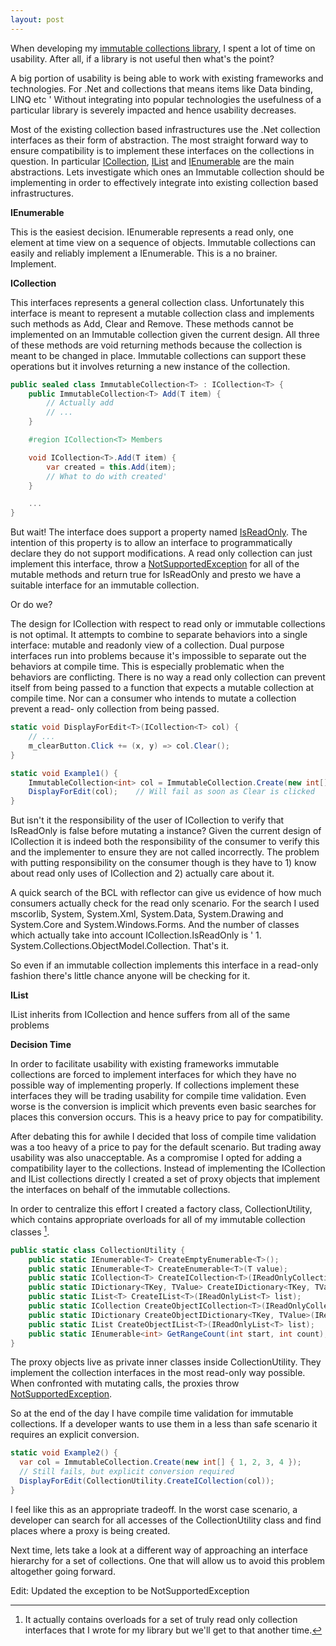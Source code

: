 ```yaml
---
layout: post
---
```

When developing my [immutable collections library](http://code.msdn.microsoft.com/RantPack), I spent a lot of time on usability.  After all, if a library is not useful then what's the point?  

A big portion of usability is being able to work with existing frameworks and technologies.  For .Net and collections that means items like Data binding, LINQ etc '  Without integrating into popular technologies the usefulness of a particular library is severely impacted and hence usability decreases.

Most of the existing collection based infrastructures use the .Net collection interfaces as their form of abstraction.  The most straight forward way to ensure compatibility is to implement these interfaces on the collections in question.  In particular [ICollection<T>](http://msdn.microsoft.com/en-us/library/92t2ye13.aspx), [IList<T>](http://msdn.microsoft.com/en-us/library/5y536ey6.aspx) and [IEnumerable<T>](http://msdn.microsoft.com/en-us/library/9eekhta0.aspx) are the main abstractions.  Lets investigate which ones an Immutable collection should be implementing in order to effectively integrate into existing collection based infrastructures.

**IEnumerable<T>**

This is the easiest decision.  IEnumerable<T> represents a read only, one element at time view on a sequence of objects.  Immutable collections can easily and reliably implement a IEnumerable<T>.  This is a no brainer.  Implement.

**ICollection<T>**

This interfaces represents a general collection class.  Unfortunately this interface is meant to represent a mutable collection class and implements such methods as Add, Clear and Remove.  These methods cannot be implemented on an Immutable collection given the current design.  All three of these methods are void returning methods because the collection is meant to be changed in place.  Immutable collections can support these operations but it involves returning a new instance of the collection.

``` csharp
public sealed class ImmutableCollection<T> : ICollection<T> {
    public ImmutableCollection<T> Add(T item) {
        // Actually add 
        // ...
    }

    #region ICollection<T> Members

    void ICollection<T>.Add(T item) {
        var created = this.Add(item);
        // What to do with created'
    }

    ...
}
```

But wait!  The interface does support a property named [IsReadOnly](http://msdn.microsoft.com/en-us/library/0cfatk9t.aspx).  The intention of this property is to allow an interface to programmatically declare they do not support modifications.  A read only collection can just implement this interface, throw a [NotSupportedException](http://msdn.microsoft.com/en-us/library/system.notsupportedexception.aspx) for all of the mutable methods and return true for IsReadOnly and presto we have a suitable interface for an immutable collection.

Or do we?

The design for ICollection<T> with respect to read only or immutable collections is not optimal.  It attempts to combine to separate behaviors into a single interface: mutable and readonly view of a collection.  Dual purpose interfaces run into problems because it's impossible to separate out the behaviors at compile time.  This is especially problematic when the behaviors are conflicting.  There is no way a read only collection can prevent itself from being passed to a function that expects a mutable collection at compile time.  Nor can a consumer who intends to mutate a collection prevent a read- only collection from being passed.

``` csharp
static void DisplayForEdit<T>(ICollection<T> col) {
    // ...
    m_clearButton.Click += (x, y) => col.Clear(); 
}

static void Example1() {
    ImmutableCollection<int> col = ImmutableCollection.Create(new int[] { 1, 2, 3, 4 });
    DisplayForEdit(col);    // Will fail as soon as Clear is clicked
}
```

But isn't it the responsibility of the user of ICollection<T> to verify that IsReadOnly is false before mutating a instance?  Given the current design of ICollection<T> it is indeed both the responsibility of the consumer to verify this and the implementer to ensure they are not called incorrectly.  The problem with putting responsibility on the consumer though is they have to 1) know about read only uses of ICollection<T> and 2) actually care about it.

A quick search of the BCL with reflector can give us evidence of how much consumers actually check for the read only scenario.  For the search I used mscorlib, System, System.Xml, System.Data, System.Drawing and System.Core and System.Windows.Forms.  And the number of classes which actually take into account ICollection<T>.IsReadOnly is ' 1.  System.Collections.ObjectModel.Collection<T>.  That's it.  

So even if an immutable collection implements this interface in a read-only fashion there's little chance anyone will be checking for it.

**IList<T>**

IList<T> inherits from ICollection<T> and hence suffers from all of the same problems

**Decision Time**

In order to facilitate usability with existing frameworks immutable collections are forced to implement interfaces for which they have no possible way of implementing properly.  If collections implement these interfaces they will be trading usability for compile time validation.  Even worse is the conversion is implicit which prevents even basic searches for places this conversion occurs.  This is a heavy price to pay for compatibility.

After debating this for awhile I decided that loss of compile time validation was a too heavy of a price to pay for the default scenario.  But trading away usability was also unacceptable.  As a compromise I opted for adding a compatibility layer to the collections.  Instead of implementing the ICollection<T> and IList<T> collections directly I created a set of proxy objects that implement the interfaces on behalf of the immutable collections.

In order to centralize this effort I created a factory class, CollectionUtility, which contains appropriate overloads for all of my immutable collection classes [^1].

``` csharp
public static class CollectionUtility {
    public static IEnumerable<T> CreateEmptyEnumerable<T>();
    public static IEnumerable<T> CreateEnumerable<T>(T value);
    public static ICollection<T> CreateICollection<T>(IReadOnlyCollection<T> col);
    public static IDictionary<TKey, TValue> CreateIDictionary<TKey, TValue>(IReadOnlyMap<TKey, TValue> map);
    public static IList<T> CreateIList<T>(IReadOnlyList<T> list);
    public static ICollection CreateObjectICollection<T>(IReadOnlyCollection<T> col);
    public static IDictionary CreateObjectIDictionary<TKey, TValue>(IReadOnlyMap<TKey, TValue> map);
    public static IList CreateObjectIList<T>(IReadOnlyList<T> list);
    public static IEnumerable<int> GetRangeCount(int start, int count);
}
```

The proxy objects live as private inner classes inside CollectionUtility.  They implement the collection interfaces in the most read-only way possible.  When confronted with mutating calls, the proxies throw [NotSupportedException](http://msdn.microsoft.com/en-us/library/system.notsupportedexception.aspx).

So at the end of the day I have compile time validation for immutable collections.  If a developer wants to use them in a less than safe scenario it requires an explicit conversion.  
    
``` csharp
static void Example2() { 
  var col = ImmutableCollection.Create(new int[] { 1, 2, 3, 4 }); 
  // Still fails, but explicit conversion required 
  DisplayForEdit(CollectionUtility.CreateICollection(col)); 
}
```

I feel like this as an appropriate tradeoff.   In the worst case scenario, a developer can search for all accesses of the CollectionUtility class and find places where a proxy is being created.  

Next time, lets take a look at a different way of approaching an interface hierarchy for a set of collections.  One that will allow us to avoid this problem altogether going forward.

[^1]: It actually contains overloads for a set of truly read only collection interfaces that I wrote for my library but we'll get to that another time.

Edit: Updated the exception to be NotSupportedException

